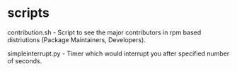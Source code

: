 scripts
=======

contribution.sh - Script to see the major contributors in rpm based distriutions (Package Maintainers, Developers).<p>
simpleinterrupt.py - Timer which would interrupt you after specified number of seconds.
